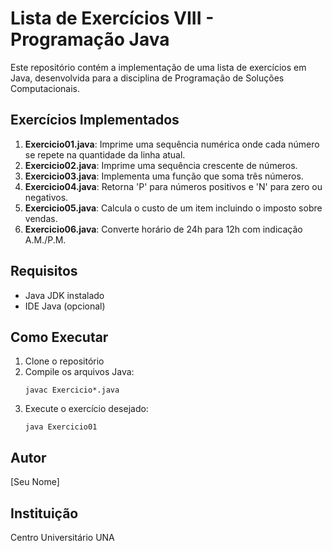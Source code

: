 # Lista de Exercícios VIII - Programação Java

Este repositório contém a implementação de uma lista de exercícios em Java, desenvolvida para a disciplina de Programação de Soluções Computacionais.

## Exercícios Implementados

1. **Exercicio01.java**: Imprime uma sequência numérica onde cada número se repete na quantidade da linha atual.
2. **Exercicio02.java**: Imprime uma sequência crescente de números.
3. **Exercicio03.java**: Implementa uma função que soma três números.
4. **Exercicio04.java**: Retorna 'P' para números positivos e 'N' para zero ou negativos.
5. **Exercicio05.java**: Calcula o custo de um item incluindo o imposto sobre vendas.
6. **Exercicio06.java**: Converte horário de 24h para 12h com indicação A.M./P.M.

## Requisitos

- Java JDK instalado
- IDE Java (opcional)

## Como Executar

1. Clone o repositório
2. Compile os arquivos Java:
   ```
   javac Exercicio*.java
   ```
3. Execute o exercício desejado:
   ```
   java Exercicio01
   ```

## Autor

[Seu Nome]

## Instituição

Centro Universitário UNA 